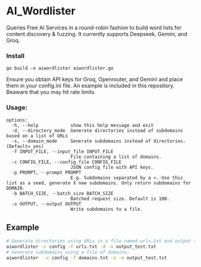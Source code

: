 # AI_Wordlister
Queries Free AI Services in a round-robin fashion to build word lists for content discovery & fuzzing. It currently supports Deepseek, Gemini, and Groq.

### Install
```
go build -o aiwordlister aiwordlister.go
```

Ensure you obtain API keys for Groq, Openrouter, and Gemini and place them in your config.ini file. An example is included in this repository. Beaware that you may hit rate limits.
### Usage:
```
options:
  -h, --help            show this help message and exit
  -d, --directory_mode  Generate directories instead of subdomains based on a list of URLs
  -s, --domain_mode     Generate subdomains instead of directories. (Default= yes)
  -f INPUT_FILE, --input_file INPUT_FILE
                        File containing a list of domains.
  -c CONFIG_FILE, --config_file CONFIG_FILE
                        JSON config file with API keys.
  -p PROMPT, --prompt PROMPT
                        E.g. Subdomains separated by a <. Use this list as a seed, generate X new subdomains. Only return subdomains for DOMAIN.
  -b BATCH_SIZE, --batch_size BATCH_SIZE
                        Batched request size. Default is 100.
  -o OUTPUT, --output OUTPUT
                        Write subdomains to a file.

```
## Example
```bash
# Generate directories using URLs in a file named urls.txt and output to a file called output_test.txt.
aiwordlister -c config -f urls.txt -d -o output_test.txt
# Generate subdomains using a file of domains:
aiwordlister  -c config -f domains.txt -s -o output_test.txt
```
